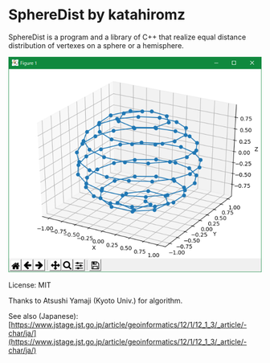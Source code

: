 # SphereDist by katahiromz

SphereDist is a program and a library of C++ that realize equal distance distribution of vertexes on a sphere or a hemisphere.

![Screenshot](screenshot.png)

License: MIT

Thanks to Atsushi Yamaji (Kyoto Univ.) for algorithm.

See also (Japanese):
[https://www.jstage.jst.go.jp/article/geoinformatics/12/1/12_1_3/_article/-char/ja/](https://www.jstage.jst.go.jp/article/geoinformatics/12/1/12_1_3/_article/-char/ja/)
